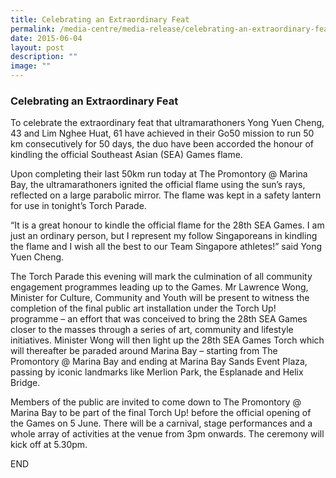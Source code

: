 ```yaml
---
title: Celebrating an Extraordinary Feat
permalink: /media-centre/media-release/celebrating-an-extraordinary-feat/
date: 2015-06-04
layout: post
description: ""
image: ""
---
```

### **Celebrating an Extraordinary Feat**
To celebrate the extraordinary feat that ultramarathoners Yong Yuen Cheng, 43 and Lim Nghee Huat, 61 have achieved in their Go50 mission to run 50 km consecutively for 50 days, the duo have been accorded the honour of kindling the official Southeast Asian (SEA) Games flame.

Upon completing their last 50km run today at The Promontory @ Marina Bay, the ultramarathoners ignited the official flame using the sun’s rays, reflected on a large parabolic mirror. The flame was kept in a safety lantern for use in tonight’s Torch Parade.

“It is a great honour to kindle the official flame for the 28th SEA Games. I am just an ordinary person, but I represent my follow Singaporeans in kindling the flame and I wish all the best to our Team Singapore athletes!” said Yong Yuen Cheng.

The Torch Parade this evening will mark the culmination of all community engagement programmes leading up to the Games. Mr Lawrence Wong, Minister for Culture, Community and Youth will be present to witness the completion of the final public art installation under the Torch Up! programme – an effort that was conceived to bring the 28th SEA Games closer to the masses through a series of art, community and lifestyle initiatives. Minister Wong will then light up the 28th SEA Games Torch which will thereafter be paraded around Marina Bay – starting from The Promontory @ Marina Bay and ending at Marina Bay Sands Event Plaza, passing by iconic landmarks like Merlion Park, the Esplanade and Helix Bridge.

Members of the public are invited to come down to The Promontory @ Marina Bay to be part of the final Torch Up! before the official opening of the Games on 5 June. There will be a carnival, stage performances and a whole array of activities at the venue from 3pm onwards. The ceremony will kick off at 5.30pm.

END